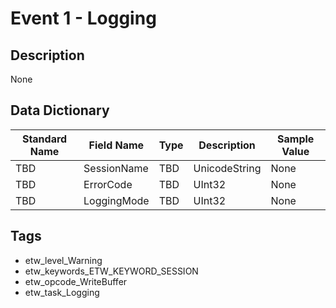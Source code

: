 # Event 1 - Logging

## Description
None

## Data Dictionary
|Standard Name|Field Name|Type|Description|Sample Value|
|---|---|---|---|---|
|TBD|SessionName|TBD|UnicodeString|None|None|
|TBD|ErrorCode|TBD|UInt32|None|None|
|TBD|LoggingMode|TBD|UInt32|None|None|

## Tags
* etw_level_Warning
* etw_keywords_ETW_KEYWORD_SESSION
* etw_opcode_WriteBuffer
* etw_task_Logging